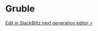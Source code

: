# Gruble

[Edit in StackBlitz next generation editor ⚡️](https://stackblitz.com/~/github.com/LarsMagneGlodedata/Gruble)